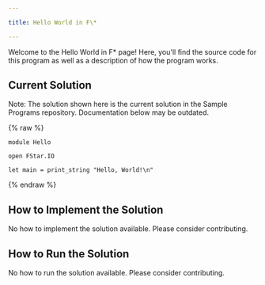 ```yaml
---

title: Hello World in F\*

---
```


Welcome to the Hello World in F\* page! Here, you'll find the source code for this program as well as a description of how the program works.

## Current Solution

Note: The solution shown here is the current solution in the Sample Programs repository. Documentation below may be outdated.

{% raw %}

```F\*
module Hello

open FStar.IO

let main = print_string "Hello, World!\n"

```

{% endraw %}

## How to Implement the Solution

No how to implement the solution available. Please consider contributing.

## How to Run the Solution

No how to run the solution available. Please consider contributing.